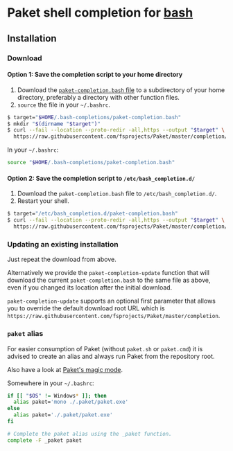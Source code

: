 # Paket shell completion for [bash](https://www.gnu.org/software/bash/)

## Installation

### Download

#### Option 1: Save the completion script to your home directory

1. Download the
   [`paket-completion.bash` file](https://raw.githubusercontent.com/fsprojects/Paket/master/completion/paket-completion.bash)
   to a subdirectory of your home directory, preferably a directory with other
   function files.
1. `source` the file in your `~/.bashrc`.

```sh
$ target="$HOME/.bash-completions/paket-completion.bash"
$ mkdir "$(dirname "$target")"
$ curl --fail --location --proto-redir -all,https --output "$target" \
  https://raw.githubusercontent.com/fsprojects/Paket/master/completion/paket-completion.bash
```

In your `~/.bashrc`:

```sh
source "$HOME/.bash-completions/paket-completion.bash"
```

#### Option 2: Save the completion script to `/etc/bash_completion.d/`

1. Download the `paket-completion.bash` file to `/etc/bash_completion.d/`.
1. Restart your shell.

```sh
$ target="/etc/bash_completion.d/paket-completion.bash"
$ curl --fail --location --proto-redir -all,https --output "$target" \
  https://raw.githubusercontent.com/fsprojects/Paket/master/completion/paket-completion.bash
```

### Updating an existing installation

Just repeat the download from above.

Alternatively we provide the `paket-completion-update` function that will
download the current `paket-completion.bash` to the same file as above, even if
you changed its location after the initial download.

`paket-completion-update` supports an optional first parameter that allows you
to override the default download root URL which is
`https://raw.githubusercontent.com/fsprojects/Paket/master/completion`.

### `paket` alias

For easier consumption of Paket (without `paket.sh` or `paket.cmd`) it is
advised to create an alias and always run Paket from the repository root.

Also have a look at
[Paket's magic mode](https://fsprojects.github.io/Paket/bootstrapper.html#Magic-mode).

Somewhere in your `~/.bashrc`:

```sh
if [[ "$OS" != Windows* ]]; then
  alias paket='mono ./.paket/paket.exe'
else
  alias paket='./.paket/paket.exe'
fi

# Complete the paket alias using the _paket function.
complete -F _paket paket
```
